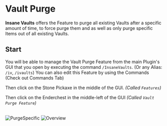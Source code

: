 # Vault Purge
**Insane Vaults** offers the Feature to purge all existing Vaults after a specific amount of time,
to force purge them and as well as only purge specific Items out of all existing Vaults.
<br>

## Start
You will be able to manage the Vault Purge Feature from the main Plugin's GUI that you open by executing the command `/InsaneVaults`. (Or any Alias: `/iv`, `/ivaults`)
You can also edit this Feature by using the Commands (Check out Commands Tab)
<br>

Then click on the Stone Pickaxe in the middle of the GUI. *(Called `Features`)*
<br>

Then click on the Enderchest in the middle-left of the GUI *(Called `Vault Purge Feature`)*
<br>
<br>

![PurgeSpecific](https://imgur.com/pex6Z4E.png)
![Overview](https://imgur.com/cHGzu3n.png)
